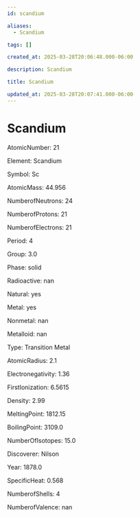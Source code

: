 ```yaml
---
id: scandium

aliases:
  - Scandium

tags: []

created_at: 2025-03-28T20:06:48.000-06:00

description: Scandium

title: Scandium

updated_at: 2025-03-28T20:07:41.000-06:00
---
```


# Scandium

AtomicNumber: 21

Element: Scandium

Symbol: Sc

AtomicMass: 44.956

NumberofNeutrons: 24

NumberofProtons: 21

NumberofElectrons: 21

Period: 4

Group: 3.0

Phase: solid

Radioactive: nan

Natural: yes

Metal: yes

Nonmetal: nan

Metalloid: nan

Type: Transition Metal

AtomicRadius: 2.1

Electronegativity: 1.36

FirstIonization: 6.5615

Density: 2.99

MeltingPoint: 1812.15

BoilingPoint: 3109.0

NumberOfIsotopes: 15.0

Discoverer: Nilson

Year: 1878.0

SpecificHeat: 0.568

NumberofShells: 4

NumberofValence: nan
